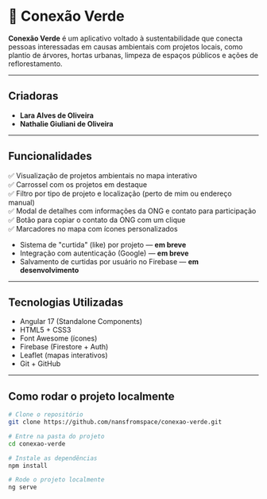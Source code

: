 # 🌱 Conexão Verde

**Conexão Verde** é um aplicativo voltado à sustentabilidade que conecta pessoas interessadas em causas ambientais com projetos locais, como plantio de árvores, hortas urbanas, limpeza de espaços públicos e ações de reflorestamento.

---

## Criadoras

- **Lara Alves de Oliveira**
- **Nathalie Giuliani de Oliveira**

---

## Funcionalidades

✅ Visualização de projetos ambientais no mapa interativo  
✅ Carrossel com os projetos em destaque  
✅ Filtro por tipo de projeto e localização (perto de mim ou endereço manual)  
✅ Modal de detalhes com informações da ONG e contato para participação  
✅ Botão para copiar o contato da ONG com um clique  
✅ Marcadores no mapa com ícones personalizados  

- Sistema de "curtida" (like) por projeto — **em breve**
- Integração com autenticação (Google) — **em breve**  
- Salvamento de curtidas por usuário no Firebase — **em desenvolvimento**

---

## Tecnologias Utilizadas

- Angular 17 (Standalone Components)
- HTML5 + CSS3
- Font Awesome (ícones)
- Firebase (Firestore + Auth)
- Leaflet (mapas interativos)
- Git + GitHub

---

## Como rodar o projeto localmente

```bash
# Clone o repositório
git clone https://github.com/nansfromspace/conexao-verde.git

# Entre na pasta do projeto
cd conexao-verde

# Instale as dependências
npm install

# Rode o projeto localmente
ng serve
